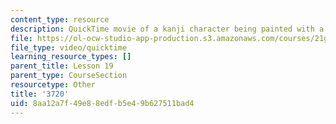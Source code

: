 ```yaml
---
content_type: resource
description: QuickTime movie of a kanji character being painted with a brush.
file: https://ol-ocw-studio-app-production.s3.amazonaws.com/courses/21g-504-japanese-iv-spring-2009/8aa12a7f49e88edfb5e49b627511bad4_3720.mov
file_type: video/quicktime
learning_resource_types: []
parent_title: Lesson 19
parent_type: CourseSection
resourcetype: Other
title: '3720'
uid: 8aa12a7f-49e8-8edf-b5e4-9b627511bad4
---
```

